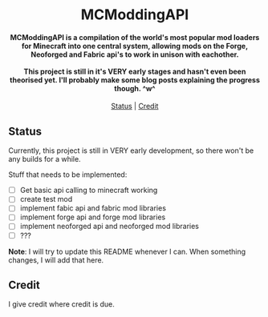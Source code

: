 <h1 align="center">
  <b>MCModdingAPI</b>
  <br>
</h1>

<h4 align="center"><b>MCModdingAPI</b> is a compilation of the world's most popular mod loaders for Minecraft into one central system, allowing mods on the Forge, Neoforged and Fabric api's to work in unison with eachother.<br><br>This project is still in it's VERY early stages and hasn't even been theorised yet. I'll probably make some blog posts explaining the progress though. ^w^</h4>

<p align="center">
  <a href="#status">Status</a> |
  <a href="#credit">Credit</a>
</p>

## Status

Currently, this project is still in VERY early development, so there won't be any builds for a while.

Stuff that needs to be implemented:
- [ ] Get basic api calling to minecraft working
- [ ] create test mod
- [ ] implement fabic api and fabric mod libraries
- [ ] implement forge api and forge mod libraries
- [ ] implement neoforged api and neoforged mod libraries
- [ ] ???

**Note**: I will try to update this README whenever I can. When something changes, I will add that here.

## Credit
I give credit where credit is due.
